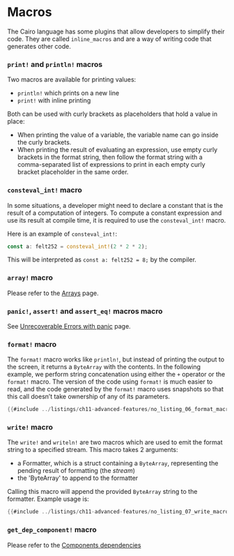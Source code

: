 # Macros

The Cairo language has some plugins that allow developers to simplify their code. They are called `inline_macros` and are a way of writing code that generates other code.

### `print!` and `println!` macros

Two macros are available for printing values:
- `println!` which prints on a new line 
- `print!` with inline printing
  
Both can be used with curly brackets as placeholders that hold a value in place:
- When printing the value of a variable, the variable name can go inside the curly brackets.
- When printing the result of evaluating an expression, use empty curly brackets in the format string, then follow the format string with a comma-separated list of expressions to print in each empty curly bracket placeholder in the same order.

### `consteval_int!` macro

In some situations, a developer might need to declare a constant that is the result of a computation of integers. To compute a constant expression and use its result at compile time, it is required to use the `consteval_int!` macro.

Here is an example of `consteval_int!`:

```rust
const a: felt252 = consteval_int!(2 * 2 * 2);
```

This will be interpreted as `const a: felt252 = 8;` by the compiler.

### `array!` macro

Please refer to the [Arrays](./ch03-01-arrays.md) page.

### `panic!`, `assert!` and `assert_eq!` macros macro

See [Unrecoverable Errors with panic](./ch10-01-unrecoverable-errors-with-panic.md) page.

### `format!` macro

The `format!` macro works like `println!`, but instead of printing the output to
the screen, it returns a  `ByteArray` with the contents. In the following
example, we perform string concatenation using either the `+` operator or the
`format!` macro.  The version of the code using `format!` is much easier to
read, and the code generated by the `format!` macro uses snapshots so that this
call doesn’t take ownership of any of its parameters.

```rust
{{#include ../listings/ch11-advanced-features/no_listing_06_format_macro/src/lib.cairo}}
```

### `write!` macro

The `write!` and `writeln!` are two macros which are used to emit the format string to a specified stream.
This macro takes 2 arguments:
- a Formatter, which is a struct containing a `ByteArray`, representing the pending result of formatting (the _stream_)
- the 'ByteArray' to append to the formatter
  
Calling this macro will append the provided `ByteArray` string to the formatter.
Example usage is:

```rust
{{#include ../listings/ch11-advanced-features/no_listing_07_write_macro/src/lib.cairo}}
```

### `get_dep_component!` macro

Please refer to the [Components dependencies](./ch99-01-05-02-component-dependencies.md)
